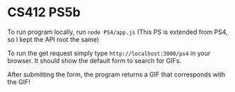 # CS412 PS5b

To run program locally, run `node PS4/app.js` (This PS is extended from PS4, so I kept the API root the same)

To run the get request simply type `http://localhost:3000/ps4` in your browser. It should show the default form to search for GIFs.

After submitting the form, the program returns a GIF that corresponds with the GIF!